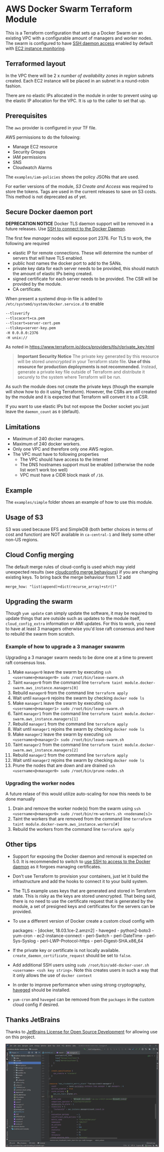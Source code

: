 # AWS Docker Swarm Terraform Module

This is a Terraform configuration that sets up a Docker Swarm on an existing VPC with a configurable amount of managers and worker nodes. The swarm is configured to have [SSH daemon access][ssh-daemon] enabled by default with [EC2 instance monitoring](https://docs.aws.amazon.com/AWSEC2/latest/UserGuide/mon-scripts.html).

## Terraformed layout

In the VPC there will be 2 x _number of availability zones in region_ subnets created. Each EC2 instance will be placed in an subnet in a round-robin fashion.

There are no elastic IPs allocated in the module in order to prevent using up the elastic IP allocation for the VPC. It is up to the caller to set that up.

## Prerequisites

The `aws` provider is configured in your TF file.

AWS permissions to do the following:

- Manage EC2 resource
- Security Groups
- IAM permissions
- SNS
- Cloudwatch Alarms

The `examples/iam-policies` shows the policy JSONs that are used.

For earlier versions of the module, *S3 Create and Access* was required to store the tokens.  Tags are used in the current releases to save on S3 costs.  This method is not deprecated as of yet.

## Secure Docker daemon port

**DEPRECATION NOTICE** Docker TLS daemon support will be removed in a future releases.  Use [SSH to connect to the Docker Daemon][ssh-daemon].

The first few _manager_ nodes will expose port 2376. For TLS to work, the following are required

- elastic IP for remote connections. These will determine the number of servers that will have TLS enabled.
- public host names the docker port to add to the SANs.
- private key data for each server needs to be provided, this should match the amount of elastic IPs being created.
- signed certificate for each server needs to be provided. The CSR will be provided by the module.
- CA certificate.

When present a systemd drop-in file is added to `/etc/systemd/system/docker.service.d` to enable

    --tlsverify
    --tlscacert=ca.pem
    --tlscert=server-cert.pem
    --tlskey=server-key.pem
    -H 0.0.0.0:2376
    -H unix://

As noted in https://www.terraform.io/docs/providers/tls/r/private_key.html

> **Important Security Notice** The private key generated by this resource will be stored _unencrypted_ in your Terraform state file. **Use of this resource for production deployments is not recommended.** Instead, generate a private key file outside of Terraform and distribute it securely to the system where Terraform will be run.

As such the module does not create the private keys (though the example will show how to do it using Terraform). However, the CSRs are still created by the module and it is expected that Terraform will convert it to a CSR.

If you want to use elastic IPs but not expose the Docker socket you just leave the `daemon_count` as `0` (default).

## Limitations

- Maximum of 240 docker managers.
- Maximum of 240 docker workers.
- Only one VPC and therefore only one AWS region.
- The VPC must have to following properties
  - The VPC should have access to the Internet
  - The DNS hostnames support must be enabled (otherwise the node list won't work too well)
  - VPC must have a CIDR block mask of `/16`.

## Example

The `examples/simple` folder shows an example of how to use this module.

## Usage of S3

S3 was used because EFS and SimpleDB (both better choices in terms of cost and function) are NOT available in `ca-central-1` and likely some other non-US regions.

## Cloud Config merging

The default merge rules of cloud-config is used which may yield unexpected results (see [cloudconfig merge behaviours](https://jen20.com/2015/10/04/cloudconfig-merging.html)) if you are changing existing keys. To bring back the merge behaviour from 1.2 add

    merge_how: "list(append)+dict(recurse_array)+str()"

## Upgrading the swarm

Though `yum update` can simply update the software, it may be required to update things that are outside such as updates to the module itself, `cloud_config_extra` information or AMI updates.  For this to work, you need to have at least 3 managers otherwise you'd lose raft consensus and have to rebuild the swarm from scratch.

### Example of how to upgrade a 3 manager swawrm

Upgrading a 3 manager swarm needs to be done one at a time to prevent raft consensus loss.

1. Make `manager0` leave the swarm by executing `ssh <username>@<manager0> sudo /root/bin/leave-swarm.sh`
2. Taint `manager0` from the command line `terraform taint module.docker-swarm.aws_instance.managers[0]`
3. Rebuild `manager0` from the command line `terraform apply`
4. Wait until `manager0` rejoins the swarm by checking `docker node ls`
5. Make `manager1` leave the swarm by executing  `ssh <username>@<manager1> sudo /root/bin/leave-swarm.sh`
6. Taint `manager1` from the command line `terraform taint module.docker-swarm.aws_instance.managers[1]`
7. Rebuild `manager1` from the command line `terraform apply`
8. Wait until `manager1` rejoins the swarm by checking `docker node ls`
9. Make `manager2` leave the swarm by executing `ssh <username>@<manager2> sudo /root/bin/leave-swarm.sh`
10. Taint `manager2` from the command line `terraform taint module.docker-swarm.aws_instance.managers[2]`
11. Rebuild `manager2` from the command line `terraform apply`
12. Wait until `manager2` rejoins the swarm by checking `docker node ls`
13. Prune the nodes that are down and are drained `ssh <username>@<manager0> sudo /root/bin/prune-nodes.sh`

### Upgrading the worker nodes

A future relase of this would utilize auto-scaling for now this needs to be done manually

1. Drain and remove the worker node(s) from the swarm using `ssh <username>@<manager0> sudo /root/bin/rm-workers.sh <nodename[s]>`
2. Taint the workers that are removed from the command line `terraform taint module.docker-swarm.aws_instance.workers[#]`
3. Rebuild the workers from the command line `terraform apply`

## Other tips

* Support for exposing the Docker daemon and removal is expected on 5.0.  It is recommended to switch to [use SSH to access to the Docker daemon][ssh-daemon] as it forgoes managing certificates.
* Don't use Terraform to provision your containers, just let it build the infrastructure and add the hooks to connect it to your build system.
* The TLS example uses keys that are generated and stored in Terraform state.  This is risky as the keys are stored unencrypted.  That being said, there is no need to use the certificate request that is generated by the module, a set of presigned keys and certificates for the servers can be provided.
* To use a different version of Docker create a custom cloud config with 

    packages:
      - [docker, 18.03.1ce-2.amzn2]
      - haveged
      - python2-boto3
      - yum-cron
      - ec2-instance-connect
      - perl-Switch 
      - perl-DateTime
      - perl-Sys-Syslog
      - perl-LWP-Protocol-https
      - perl-Digest-SHA.x86_64

* If the private key or certificate is not locally available.  `create_daemon_certificate_request` should be set to `false`.
* Add additional SSH users using `sudo /root/bin/add-docker-user.sh <username> <ssh key string>`.  Note this creates users in such a way that it only allows the use of `docker context`
* In order to improve performance when using strong cryptography, [haveged] should be installed.
* `yum-cron` and `haveged` can be removed from the `packages` in the custom cloud config if desired.

## Thanks JetBrains

Thanks to [JetBrains License for Open Source Development](https://www.jetbrains.com/community/opensource/#support) for allowing use on this project.

![IntelliJ screenshot](examples/intellij.jpg)

[ssh-daemon]: https://github.com/docker/cli/pull/1014
[haveged]: http://issihosts.com/haveged/
[ec2-instance-connect]: https://docs.aws.amazon.com/AWSEC2/latest/UserGuide/Connect-using-EC2-Instance-Connect.html
